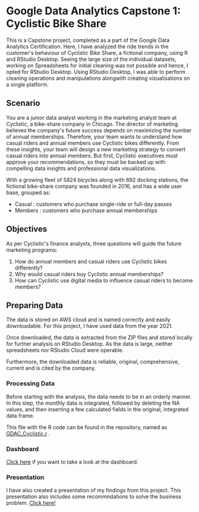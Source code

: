 # Google Data Analytics Capstone 1: Cyclistic Bike Share

This is a Capstone project, completed as a part of the Google Data Analytics Certification. Here, I have analyzed the ride trends in the customer's behaviour of Cyclistic Bike Share, a fictional company, using R and RStudio Desktop. Seeing the large size of the individual datasets, working on Spreadsheets for initial cleaning was not possible and hence, I opted for RStudio Desktop. Using RStudio Desktop, I was able to perform cleaning operations and manipulations alongwith creating vizualisations on a single platform.



## Scenario

You are a junior data analyst working in the marketing analyst team at Cyclistic, a bike-share company in Chicago. The director of marketing believes the company's future success depends on maximizing the number of annual memberships. Therefore, your team wants to understand how casual riders and annual members use Cyclistic bikes differently. From these insights, your team will design a new marketing strategy to convert casual riders into annual members. But first, Cyclistic executives must approve your recommendations, so they must be backed up with compelling data insights and professional data visualizations.

With a growing fleet of 5824 bicycles along with 692 docking stations, the fictional bike-share company was founded in 2016, and has a wide user base, grouped as:

-   Casual : customers who purchase single-ride or full-day passes
-   Members : customers who purchase annual memberships

## Objectives

As per Cyclistic's finance analysts, three questions will guide the future marketing programs:

1.  How do annual members and casual riders use Cyclistic bikes differently?
2.  Why would casual riders buy Cyclistic annual memberships?
3.  How can Cyclistic use digital media to influence casual riders to become members?

## Preparing Data

The data is stored on AWS cloud and is named correctly and easily downloadable. For this project, I have used data from the year 2021.

Once downloaded, the data is extracted from the ZIP files and stored locally for further analysis on RStudio Desktop. As the data is large, neither spreadsheets nor RStudio Cloud were operable.

Furthermore, the downloaded data is reliable, original, comprehensive, current and is cited by the company.

### Processing Data

Before starting with the analysis, the data needs to be in an orderly manner. In this step, the monthly data is integrated, followed by deleting the NA values, and then inserting a few calculated fields in the original, integrated data frame.

This file with the R code can be found in the repository, named as [GDAC_Cyclistic.r](https://github.com/a-ujjwal/Google_Data_Analytics_Capstone_1/blob/main/GDAC_Cyclistic.r) .

### Dashboard
[Click here](https://github.com/a-ujjwal/Google_Data_Analytics_Capstone_1/blob/main/Dashboard.pdf) if you want to take a look at the dashboard.

### Presentation
I have also created a presentation of my findings from this project. This presentation also includes some recommndations to solve the business problem. [Click here!](https://github.com/a-ujjwal/Google_Data_Analytics_Capstone_1/blob/main/Dashboard.pdf)



